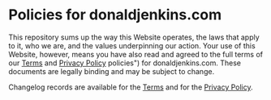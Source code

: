 # Policies for donaldjenkins.com

This repository sums up the way this Website operates, the laws that apply to it, who we are, and the values underpinning our action. Your use of this Website, however, means you have also read and agreed to the full terms of our [Terms](https://www.donaldjenkins.com/legal/terms/) and [Privacy Policy](https://www.donaldjenkins.com/legal/privacy/) policies") for donaldjenkins.com. These documents are legally binding and may be subject to change.

Changelog records are available for the [Terms](https://policies.donaldjenkins.com/archives/terms/changelog.html) and for the [Privacy Policy](https://policies.donaldjenkins.com/archives/privacy/changelog.html).
